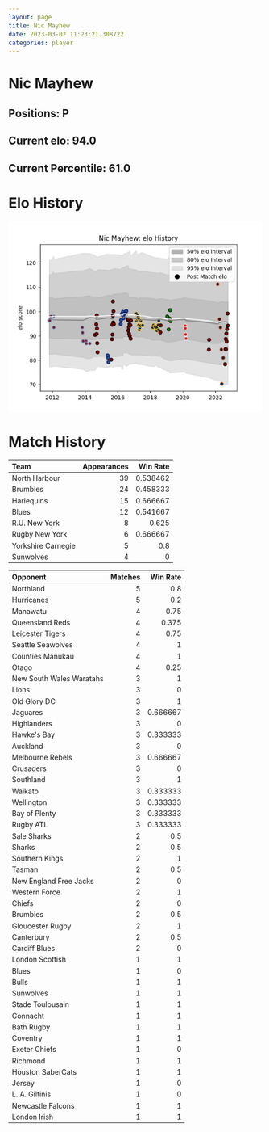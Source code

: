 ```yaml
---  
layout: page  
title: Nic Mayhew  
date: 2023-03-02 11:23:21.308722  
categories: player  
---
```

# Nic Mayhew

## Positions: P

## Current elo: 94.0

## Current Percentile: 61.0

# Elo History


![elo history](history_NicMayhew.png)
# Match History


| Team               |   Appearances |   Win Rate |
|:-------------------|--------------:|-----------:|
| North Harbour      |            39 |   0.538462 |
| Brumbies           |            24 |   0.458333 |
| Harlequins         |            15 |   0.666667 |
| Blues              |            12 |   0.541667 |
| R.U. New York      |             8 |   0.625    |
| Rugby New York     |             6 |   0.666667 |
| Yorkshire Carnegie |             5 |   0.8      |
| Sunwolves          |             4 |   0        |

| Opponent                 |   Matches |   Win Rate |
|:-------------------------|----------:|-----------:|
| Northland                |         5 |   0.8      |
| Hurricanes               |         5 |   0.2      |
| Manawatu                 |         4 |   0.75     |
| Queensland Reds          |         4 |   0.375    |
| Leicester Tigers         |         4 |   0.75     |
| Seattle Seawolves        |         4 |   1        |
| Counties Manukau         |         4 |   1        |
| Otago                    |         4 |   0.25     |
| New South Wales Waratahs |         3 |   1        |
| Lions                    |         3 |   0        |
| Old Glory DC             |         3 |   1        |
| Jaguares                 |         3 |   0.666667 |
| Highlanders              |         3 |   0        |
| Hawke's Bay              |         3 |   0.333333 |
| Auckland                 |         3 |   0        |
| Melbourne Rebels         |         3 |   0.666667 |
| Crusaders                |         3 |   0        |
| Southland                |         3 |   1        |
| Waikato                  |         3 |   0.333333 |
| Wellington               |         3 |   0.333333 |
| Bay of Plenty            |         3 |   0.333333 |
| Rugby ATL                |         3 |   0.333333 |
| Sale Sharks              |         2 |   0.5      |
| Sharks                   |         2 |   0.5      |
| Southern Kings           |         2 |   1        |
| Tasman                   |         2 |   0.5      |
| New England Free Jacks   |         2 |   0        |
| Western Force            |         2 |   1        |
| Chiefs                   |         2 |   0        |
| Brumbies                 |         2 |   0.5      |
| Gloucester Rugby         |         2 |   1        |
| Canterbury               |         2 |   0.5      |
| Cardiff Blues            |         2 |   0        |
| London Scottish          |         1 |   1        |
| Blues                    |         1 |   0        |
| Bulls                    |         1 |   1        |
| Sunwolves                |         1 |   1        |
| Stade Toulousain         |         1 |   1        |
| Connacht                 |         1 |   1        |
| Bath Rugby               |         1 |   1        |
| Coventry                 |         1 |   1        |
| Exeter Chiefs            |         1 |   0        |
| Richmond                 |         1 |   1        |
| Houston SaberCats        |         1 |   1        |
| Jersey                   |         1 |   0        |
| L. A. Giltinis           |         1 |   0        |
| Newcastle Falcons        |         1 |   1        |
| London Irish             |         1 |   1        |